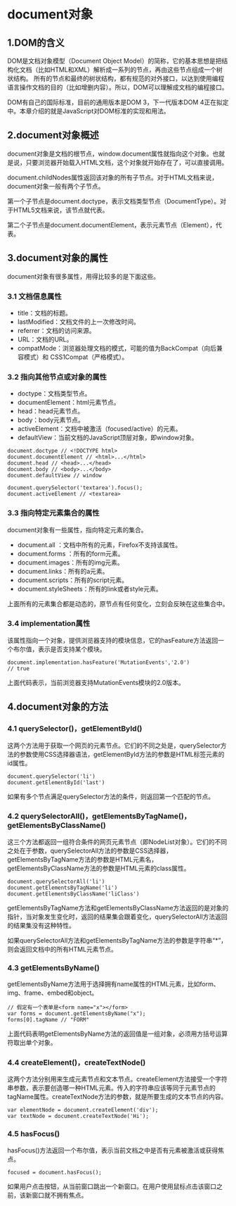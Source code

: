 # document对象

## 1.DOM的含义
DOM是文档对象模型（Document Object Model）的简称，它的基本思想是把结构化文档（比如HTML和XML）解析成一系列的节点，再由这些节点组成一个树状结构。
所有的节点和最终的树状结构，都有规范的对外接口，以达到使用编程语言操作文档的目的（比如增删内容）。所以，DOM可以理解成文档的编程接口。

DOM有自己的国际标准，目前的通用版本是DOM 3，下一代版本DOM 4正在拟定中。本章介绍的就是JavaScript对DOM标准的实现和用法。

## 2.document对象概述
document对象是文档的根节点，window.document属性就指向这个对象。也就是说，只要浏览器开始载入HTML文档，这个对象就开始存在了，可以直接调用。

document.childNodes属性返回该对象的所有子节点。对于HTML文档来说，document对象一般有两个子节点。

第一个子节点是document.doctype，表示文档类型节点（DocumentType）。对于HTML5文档来说，该节点就代表<!DOCTYPE html>。

第二个子节点是document.documentElement，表示元素节点（Element），代表<html lang="en">。

## 3.document对象的属性
document对象有很多属性，用得比较多的是下面这些。

### 3.1 文档信息属性

* title：文档的标题。
* lastModified：文档文件的上一次修改时间。
* referrer：文档的访问来源。
* URL：文档的URL。
* compatMode：浏览器处理文档的模式，可能的值为BackCompat（向后兼容模式）和 CSS1Compat（严格模式）。

### 3.2 指向其他节点或对象的属性

* doctype：文档类型节点。
* documentElement：html元素节点。
* head：head元素节点。
* body：body元素节点。
* activeElement：文档中被激活（focused/active）的元素。
* defaultView：当前文档的JavaScript顶层对象，即window对象。

```
document.doctype // <!DOCTYPE html>
document.documentElement // <html>...</html>
document.head // <head>...</head>
document.body // <body>...</body>
document.defaultView // window

document.querySelector('textarea').focus();
document.activeElement // <textarea>
```

### 3.3 指向特定元素集合的属性
document对象有一些属性，指向特定元素的集合。

* document.all ：文档中所有的元素，Firefox不支持该属性。
* document.forms ：所有的form元素。
* document.images：所有的img元素。
* document.links：所有的a元素。
* document.scripts：所有的script元素。
* document.styleSheets：所有的link或者style元素。

上面所有的元素集合都是动态的，原节点有任何变化，立刻会反映在这些集合中。

### 3.4 implementation属性
该属性指向一个对象，提供浏览器支持的模块信息，它的hasFeature方法返回一个布尔值，表示是否支持某个模块。

```
document.implementation.hasFeature('MutationEvents','2.0')
// true
```

上面代码表示，当前浏览器支持MutationEvents模块的2.0版本。

## 4.document对象的方法

### 4.1 querySelector()，getElementById()
这两个方法用于获取一个网页的元素节点。它们的不同之处是，querySelector方法的参数使用CSS选择器语法，getElementById方法的参数是HTML标签元素的id属性。

```
document.querySelector('li')
document.getElementById('last')
```

如果有多个节点满足querySelector方法的条件，则返回第一个匹配的节点。

### 4.2 querySelectorAll()，getElementsByTagName()，getElementsByClassName()
这三个方法都返回一组符合条件的网页元素节点（即NodeList对象）。它们的不同之处在于参数，querySelectorAll方法的参数是CSS选择器，
getElementsByTagName方法的参数是HTML元素名，getElementsByClassName方法的参数是HTML元素的class属性。

```
document.querySelectorAll('li')
document.getElementsByTagName('li')
document.getElementsByClassName('liClass')
```

getElementsByTagName方法和getElementsByClassName方法返回的是对象的指针，当对象发生变化时，返回的结果集会跟着变化，querySelectorAll方法返回的结果集没有这种特性。

如果querySelectorAll方法和getElementsByTagName方法的参数是字符串“*”，则会返回文档中的所有HTML元素节点。

### 4.3 getElementsByName()
getElementsByName方法用于选择拥有name属性的HTML元素，比如form、img、frame、embed和object。

```
// 假定有一个表单是<form name="x"></form>
var forms = document.getElementsByName("x");
forms[0].tagName // "FORM"
```

上面代码表明getElementsByName方法的返回值是一组对象，必须用方括号运算符取出单个对象。

### 4.4 createElement()，createTextNode()
这两个方法分别用来生成元素节点和文本节点。createElement方法接受一个字符串参数，表示要创造哪一种HTML元素。传入的字符串应该等同于元素节点的tagName属性。createTextNode方法的参数，就是所要生成的文本节点的内容。

```
var elementNode = document.createElement('div');
var textNode = document.createTextNode('Hi');
```

### 4.5 hasFocus()
hasFocus()方法返回一个布尔值，表示当前文档之中是否有元素被激活或获得焦点。

```
focused = document.hasFocus();
```

如果用户点击按钮，从当前窗口跳出一个新窗口。在用户使用鼠标点击该窗口之前，该新窗口就不拥有焦点。







